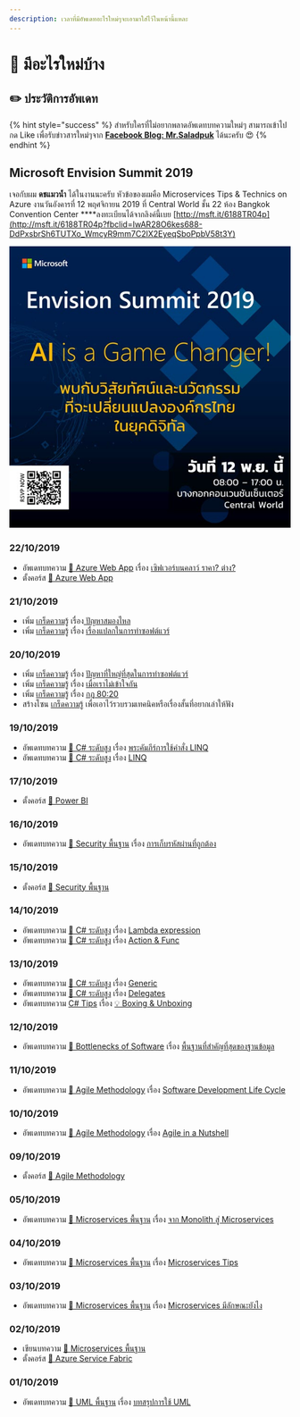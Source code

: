 ```yaml
---
description: เวลาที่มีอัพเดทอะไรใหม่ๆจะเอามาใส่ไว้ในหน้านี้แหละ
---
```


# 📰 มีอะไรใหม่บ้าง

## ✏️ ประวัติการอัพเดท

{% hint style="success" %}
สำหรับใครที่ไม่อยากพลาดอัพเดทบทความใหม่ๆ สามารถเข้าไปกด Like เพื่อรับข่าวสารใหม่ๆจาก [**Facebook Blog: Mr.Saladpuk**](https://www.facebook.com/mr.saladpuk) ได้นะครับ 😍
{% endhint %}

## **Microsoft Envision Summit 2019** 

เจอกับผม **ดชแมวน้ำ** ได้ในงานนะครับ หัวข้อของผมคือ Microservices Tips & Technics on Azure งานวันอังคารที่ 12 พฤศจิกายน 2019 ที่ Central World ชั้น 22 ห้อง Bangkok Convention Center ****ลงทะเบียนได้จากลิงค์นี้เบย [http://msft.it/6188TR04p](http://msft.it/6188TR04p?fbclid=IwAR28O6kes688-DdPxsbrSh6TUTXo_WmcyR9mm7C2lX2EyeqSboPpbV58t3Y)

![](../.gitbook/assets/image%20%28185%29.png)

### 22/10/2019

* อัพเดทบทความ [👶 Azure Web App](https://saladpuk.gitbook.io/learn/cloud/azure-web-app) เรื่อง [เซิฟเวอร์บนคลาว์ ราคา? ต่าง?](https://saladpuk.gitbook.io/learn/cloud/azure-web-app/pricing)
* ตั้งคอร์ส [👶 Azure Web App](https://saladpuk.gitbook.io/learn/cloud/azure-web-app)

### 21/10/2019

* เพิ่ม [เกร็ดความรู้](https://saladpuk.gitbook.io/learn/v/tips/) เรื่อง[ ปัญหาสมองไหล](https://saladpuk.gitbook.io/learn/v/tips/5)
* เพิ่ม [เกร็ดความรู้](https://saladpuk.gitbook.io/learn/v/tips/) เรื่อง [เรื่องแปลกในการทำซอฟต์แวร์](https://saladpuk.gitbook.io/learn/v/tips/tip4)

### 20/10/2019

* เพิ่ม [เกร็ดความรู้](https://saladpuk.gitbook.io/learn/v/tips/) เรื่อง [ปัญหาที่ใหญ่ที่สุดในการทำซอฟต์แวร์](https://saladpuk.gitbook.io/learn/v/tips/why-software-fail)
* เพิ่ม [เกร็ดความรู้](https://saladpuk.gitbook.io/learn/v/tips/) เรื่อง [เมื่อเราไม่เข้าใจกัน](https://saladpuk.gitbook.io/learn/v/tips/communication)
* เพิ่ม [เกร็ดความรู้](https://saladpuk.gitbook.io/learn/v/tips/) เรื่อง [กฎ 80:20](https://saladpuk.gitbook.io/learn/v/tips/80-20)
* สร้างโซน [เกร็ดความรู้](https://saladpuk.gitbook.io/learn/v/tips/) เพื่อเอาไว้รวบรวมเทคนิคหรือเรื่องสั้นที่อยากเล่าให้ฟัง

### 19/10/2019

* อัพเดทบทความ [👨 C\# ระดับสูง](https://saladpuk.gitbook.io/learn/beginner-1/csharp101/advanced) เรื่อง [พระคัมภีร์การใช้คำสั่ง LINQ](https://saladpuk.gitbook.io/learn/beginner-1/csharp101/advanced/linq-demo)
* อัพเดทบทความ [👨 C\# ระดับสูง](https://saladpuk.gitbook.io/learn/beginner-1/csharp101/advanced) เรื่อง [LINQ](https://saladpuk.gitbook.io/learn/beginner-1/csharp101/advanced/linq)

### 17/10/2019

* ตั้งคอร์ส [👶 Power BI](https://saladpuk.gitbook.io/learn/cloud/power-bi)

### 16/10/2019

* อัพเดทบทความ [👦 Security พื้นฐาน](https://saladpuk.gitbook.io/learn/basic/security101) เรื่อง [การเก็บรหัสผ่านที่ถูกต้อง](https://saladpuk.gitbook.io/learn/basic/security101/secure-password)

### 15/10/2019

* ตั้งคอร์ส [👦 Security พื้นฐาน](https://saladpuk.gitbook.io/learn/basic/security101)

### 14/10/2019

* อัพเดทบทความ [👨 C\# ระดับสูง](https://saladpuk.gitbook.io/learn/beginner-1/csharp101/advanced) เรื่อง [Lambda expression](https://saladpuk.gitbook.io/learn/beginner-1/csharp101/advanced/lambda-expression)
* อัพเดทบทความ [👨 C\# ระดับสูง](https://saladpuk.gitbook.io/learn/beginner-1/csharp101/advanced) เรื่อง [Action & Func](https://saladpuk.gitbook.io/learn/beginner-1/csharp101/advanced/action-and-func)

### 13/10/2019

* อัพเดทบทความ [👨 C\# ระดับสูง](https://saladpuk.gitbook.io/learn/beginner-1/csharp101/advanced) เรื่อง [Generic](https://saladpuk.gitbook.io/learn/beginner-1/csharp101/advanced/generic)
* อัพเดทบทความ [👨 C\# ระดับสูง](https://saladpuk.gitbook.io/learn/beginner-1/csharp101/advanced) เรื่อง [Delegates](https://saladpuk.gitbook.io/learn/beginner-1/csharp101/advanced/delegates)
* อัพเดทบทความ [C\# Tips](https://saladpuk.gitbook.io/learn/beginner-1/csharp101/tips) เรื่อง [💡 Boxing & Unboxing](https://saladpuk.gitbook.io/learn/beginner-1/csharp101/tips/boxing-and-unboxing)

### 12/10/2019

* อัพเดทบทความ [👦 Bottlenecks of Software](https://saladpuk.gitbook.io/learn/basic/bottlenecks) เรื่อง [พื้นฐานที่สำคัญที่สุดของฐานข้อมูล](https://saladpuk.gitbook.io/learn/basic/bottlenecks/work-with-db)

### 11/10/2019

* อัพเดทบทความ [👦 Agile Methodology](https://saladpuk.gitbook.io/learn/basic/agile-methodology) เรื่อง [Software Development Life Cycle](https://saladpuk.gitbook.io/learn/basic/agile-methodology/sdlc)

### 10/10/2019

* อัพเดทบทความ [👦 Agile Methodology](https://saladpuk.gitbook.io/learn/basic/agile-methodology) เรื่อง [Agile in a Nutshell](https://saladpuk.gitbook.io/learn/basic/agile-methodology/agile-in-a-nutshell)

### 09/10/2019

* ตั้งคอร์ส [👦 Agile Methodology](https://saladpuk.gitbook.io/learn/basic/agile-methodology)

### 05/10/2019

* อัพเดทบทความ [👶 Microservices พื้นฐาน](https://saladpuk.gitbook.io/learn/basic/microservices) เรื่อง [จาก Monolith สู่ Microservices](https://saladpuk.gitbook.io/learn/basic/microservices/monolith-services)

### 04/10/2019

* อัพเดทบทความ [👶 Microservices พื้นฐาน](https://saladpuk.gitbook.io/learn/basic/microservices) เรื่อง [Microservices Tips](https://saladpuk.gitbook.io/learn/basic/microservices/tips)

### 03/10/2019

* อัพเดทบทความ [👶 Microservices พื้นฐาน](https://saladpuk.gitbook.io/learn/basic/microservices) เรื่อง [Microservices มีลักษณะยังไง](https://saladpuk.gitbook.io/learn/basic/microservices/microservices)

### 02/10/2019

* เขียนบทความ [👶 Microservices พื้นฐาน](https://saladpuk.gitbook.io/learn/basic/microservices)
* ตั้งคอร์ส [👶 Azure Service Fabric](https://saladpuk.gitbook.io/learn/cloud/azure-service-fabric)

### 01/10/2019

* อัพเดทบทความ [👶 UML พื้นฐาน](https://saladpuk.gitbook.io/learn/basic/uml) เรื่อง [บทสรุปการใช้ UML](https://saladpuk.gitbook.io/learn/basic/uml/summary)

